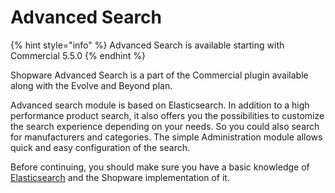# Advanced Search

{% hint style="info" %}
Advanced Search is available starting with Commercial 5.5.0
{% endhint %}

Shopware Advanced Search is a part of the Commercial plugin available along with the Evolve and Beyond plan.

Advanced search module is based on Elasticsearch. In addition to a high performance product search, it also offers you the possibilities to customize the search experience depending on your needs. So you could also search for manufacturers and categories. The simple Administration module allows quick and easy configuration of the search.

Before continuing, you should make sure you have a basic knowledge of [Elasticsearch](https://www.elastic.co/guide/en/elasticsearch/reference/7.10/index.html) and the Shopware implementation of it.
